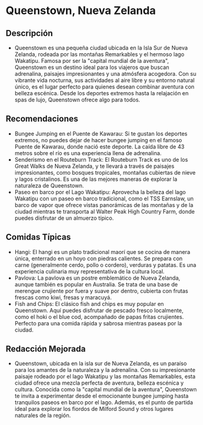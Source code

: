 # Queenstown, Nueva Zelanda

## Descripción
- Queenstown es una pequeña ciudad ubicada en la Isla Sur de Nueva Zelanda, rodeada por las montañas Remarkables y el hermoso lago Wakatipu. Famosa por ser la "capital mundial de la aventura", Queenstown es un destino ideal para los viajeros que buscan adrenalina, paisajes impresionantes y una atmósfera acogedora. Con su vibrante vida nocturna, sus actividades al aire libre y su entorno natural único, es el lugar perfecto para quienes desean combinar aventura con belleza escénica. Desde los deportes extremos hasta la relajación en spas de lujo, Queenstown ofrece algo para todos.

## Recomendaciones
- Bungee Jumping en el Puente de Kawarau: Si te gustan los deportes extremos, no puedes dejar de hacer bungee jumping en el famoso Puente de Kawarau, donde nació este deporte. La caída libre de 43 metros sobre el río es una experiencia llena de adrenalina.
- Senderismo en el Routeburn Track: El Routeburn Track es uno de los Great Walks de Nueva Zelanda, y te llevará a través de paisajes impresionantes, como bosques tropicales, montañas cubiertas de nieve y lagos cristalinos. Es una de las mejores maneras de explorar la naturaleza de Queenstown.
- Paseo en barco por el Lago Wakatipu: Aprovecha la belleza del lago Wakatipu con un paseo en barco tradicional, como el TSS Earnslaw, un barco de vapor que ofrece vistas panorámicas de las montañas y de la ciudad mientras te transporta al Walter Peak High Country Farm, donde puedes disfrutar de un almuerzo típico.

## Comidas Típicas
- Hangi: El hangi es un plato tradicional maorí que se cocina de manera única, enterrado en un hoyo con piedras calientes. Se prepara con carne (generalmente cerdo, pollo o cordero), verduras y patatas. Es una experiencia culinaria muy representativa de la cultura local.
- Pavlova: La pavlova es un postre emblemático de Nueva Zelanda, aunque también es popular en Australia. Se trata de una base de merengue crujiente por fuera y suave por dentro, cubierta con frutas frescas como kiwi, fresas y maracuyá.
- Fish and Chips: El clásico fish and chips es muy popular en Queenstown. Aquí puedes disfrutar de pescado fresco localmente, como el hoki o el blue cod, acompañado de papas fritas crujientes. Perfecto para una comida rápida y sabrosa mientras paseas por la ciudad.

## Redacción Mejorada
- Queenstown, ubicada en la isla sur de Nueva Zelanda, es un paraíso para los amantes de la naturaleza y la adrenalina. Con su impresionante paisaje rodeado por el lago Wakatipu y las montañas Remarkables, esta ciudad ofrece una mezcla perfecta de aventura, belleza escénica y cultura. Conocida como la "capital mundial de la aventura", Queenstown te invita a experimentar desde el emocionante bungee jumping hasta tranquilos paseos en barco por el lago. Además, es el punto de partida ideal para explorar los fiordos de Milford Sound y otros lugares naturales de la región.